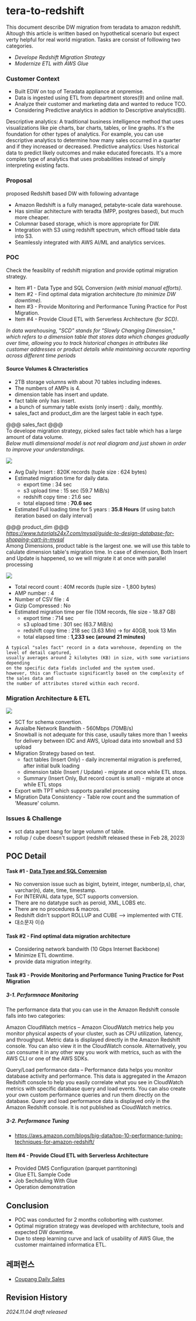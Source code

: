 # tera-to-redshift

This document describe DW migration from teradata to amazon redshift. Altough this article is written based on hypothetical scenario but expect verty helpful for real world migration. 
Tasks are consist of folllowing two categories.

- _Develope Redshift Migration Strategy_
- _Modernize ETL with AWS Glue_ 


### Customer Context ###

- Built EDW on top of Teradata appliance at onpremise.
- Data is ingested using ETL from department stores(9) and online mall.
- Analyze their customer and marketing data and wanted to reduce TCO.
- Considering Predictive analytics in addtion to Descriptive analytics(BI).

Descriptive analytics: A traditional business intelligence method that uses visualizations like pie charts, bar charts, tables, or line graphs. It's the foundation for other types of analytics. For example, you can use descriptive analytics to determine how many sales occurred in a quarter and if they increased or decreased. 
Predictive analytics: Uses historical data to predict likely outcomes and make educated forecasts. It's a more complex type of analytics that uses probabilities instead of simply interpreting existing facts. 

### Proposal ###
proposed Redshift based DW with following advantage   

- Amazon Redshift is a fully managed, petabyte-scale data warehouse.
- Has similiar achitecture with teradta (MPP, postgres based), but much more cheaper.
- Columnar based storage, which is more appropriate for DW.
- Integration with S3 using redshift spectrum, which offload table data into S3.    
- Seamlessly integrated with AWS AI/ML and analytics services.


### POC ###

Check the feasiblity of redshift migration and provide optimal migration strategy.

- Item #1 - Data Type and SQL Conversion _(with minial manual efforts)._
- Item #2 - Find optimal data migration architecture _(to minimize DW downtime)._
- Item #3 - Provide Monitoring and Performance Tuning Practice for Post Migration.
- Item #4 - Provide Cloud ETL with Serverless Architecture _(for SCD)_.   

_In data warehousing, "SCD" stands for "Slowly Changing Dimension," which refers to a dimension table that stores data which changes gradually over time, allowing you to track historical changes in attributes like customer addresses or product details while maintaining accurate reporting across different time periods_
  

#### Source Volumes & Chracteristics ####

- 2TB storage volumns with about 70 tables including indexes.
- The numbers of AMPs is 4.
- dimension table has insert and update.
- fact table only has insert.
- a bunch of summary table exists (only insert) : daily, monthly.
- sales_fact and product_dim are the largest table in each type.

@@@ sales_fact @@@  
To develope migration strategy, picked sales fact table which has a large amount of data volume.   
_Below mutli dimensional model is not real diagram and just shown in order to improve your understandings._

![](https://github.com/gnosia93/tera-to-redshift/blob/main/images/fact-design.png)

- Avg Daily Insert : 820K records (tuple size : 624 bytes)
- Estimated migration time for daily data. 
  - export time : 34 sec
  - s3 upload time : 15 sec (59.7 MiB/s)
  - redshift copy time : 21.6 sec
  - total elapsed time : **70.6 sec**
- Estimated Full loading time for 5 years : **35.8 Hours** (If using batch iteration based on daily interval)

@@@ product_dim @@@  
_https://www.tutorials24x7.com/mysql/guide-to-design-database-for-shopping-cart-in-mysql_     
Among Dimensions, product table is the largest one. we will use this table to calulate dimension table's migration time. 
In case of dimension, Both Insert and Update is happened, so we will migrate it at once with parallel processing

![](https://github.com/gnosia93/tera-to-redshift/blob/main/images/product-dim.png)

- Total record count : 40M records (tuple size - 1,800 bytes)
- AMP number : 4
- Number of CSV file : 4
- Gizip Compressed : No
- Estimated migration time per file (10M records, file size - 18.87 GB)
  - export time : 714 sec 
  - s3 upload time :  301 sec (63.7 MiB/s)
  - redshift copy time : 218 sec (3.63 Min) -> for 40GB, took 13 Min 
  - total elapsed time : **1,233 sec (around 21 minutes)**



```
A typical "sales fact" record in a data warehouse, depending on the level of detail captured,
usually averages around 2 kilobytes (KB) in size, with some variations depending
on the specific data fields included and the system used.
however, this can fluctuate significantly based on the complexity of the sales data and
the number of attributes stored within each record. 
```


### Migration Architecture & ETL ###
![](https://github.com/gnosia93/tera-to-emr/blob/main/images/teradata-mig.png)

- SCT for schema convertion.
- Avaialbe Network Bandwith - 560Mbps (70MB/s)
- Snowball is not adequate for this case, usaully takes more than 1 weeks for delivery between IDC and AWS, Upload data into snowball and S3 upload 
- Migration Strategy based on test. 
  - fact tables (Insert Only) - daily incremental migration is preferred, after initial bulk loading
  - dimension table (Insert / Update) - migrate at once while ETL stops.
  - Summary (Insert Only, But record count is small) - migrate at once while ETL stops 
- Export with TPT which supports parallel processing
- Migration Data Consistency - Table row count and the summation of 'Measure' column.

 
### Issues & Challenge ###

- sct data agent hang for large volumn of table.
- rollup / cube doesn't support (redshift released these in Feb 28, 2023)


## POC Detail ##


#### Task #1 - [Data Type and SQL Conversion](https://docs.informatica.com/integration-cloud/data-ingestion-and-replication/current-version/database-ingestion-and-replication/database-ingestion-and-replication/default-data-type-mappings/teradata-source-and-amazon-redshift-target.html) ####

- No conversion issue such as bigint, byteint, integer, number(p,s), char, varchar(n), date, time, timestamp.
- For INTERVAL data type, SCT supports conversion.
- There are no datatype such as peroid, XML, LOBS etc.
- There are no procedures & macros.
- Redshift didn't support ROLLUP and CUBE --> implemented with CTE.
- 대소문자 이슈

#### Task #2 - Find optimal data migration architecture  ####
- Considering network bandwith (10 Gbps Internet Backbone) 
- Minimize ETL downtime. 
- provide data migration integrity.


#### Task #3 - Provide Monitoring and Performance Tuning Practice for Post Migration ####

##### 3-1. Performnace Monitoring #####
 
  The performance data that you can use in the Amazon Redshift console falls into two categories:
  
  Amazon CloudWatch metrics – Amazon CloudWatch metrics help you monitor physical aspects of your cluster, such as CPU utilization, latency, and throughput. Metric data is displayed directly in the Amazon Redshift console. You can also view it in the CloudWatch console. Alternatively, you can consume it in any other way you work with metrics, such as with the AWS CLI or one of the AWS SDKs.
  
  Query/Load performance data – Performance data helps you monitor database activity and performance. This data is aggregated in the Amazon Redshift console to help you easily correlate what you see in CloudWatch metrics with specific database query and load events. You can also create your own custom performance queries and run them directly on the database. Query and load performance data is displayed only in the Amazon Redshift console. It is not published as CloudWatch metrics.

##### 3-2. Performance Tuning #####
* https://aws.amazon.com/blogs/big-data/top-10-performance-tuning-techniques-for-amazon-redshift/



#### Item #4 - Provide Cloud ETL with Serverless Architecture ####
- Provided DMS Configuration (parquet parrtitoning)
- Glue ETL Sample Code
- Job Sechduling With Glue
- Operation demonstration  

## Conclusion ##

* POC was conducted for 2 months colloborting with customer.
* Optimal migration strategy was developed with architecture, tools and expected DW downtime.
* Due to steep learning curve and lack of usability of AWS Glue, the customer maintained informatica ETL.


## 레퍼런스 ##

* [Coupang Daily Sales](https://kr.investing.com/pro/NYSE:CPNG/explorer/volume_avg_3m)

## Revision History ##
_2024.11.04 draft released_


